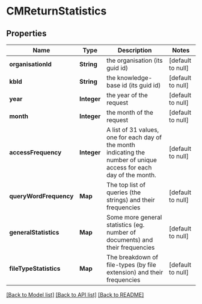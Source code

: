 # CMReturnStatistics
## Properties

| Name | Type | Description | Notes |
|------------ | ------------- | ------------- | -------------|
| **organisationId** | **String** | the organisation (its guid id) | [default to null] |
| **kbId** | **String** | the knowledge-base id (its guid id) | [default to null] |
| **year** | **Integer** | the year of the request | [default to null] |
| **month** | **Integer** | the month of the request | [default to null] |
| **accessFrequency** | **Integer** | A list of 31 values, one for each day of the month indicating the number of unique access for each day of the month. | [default to null] |
| **queryWordFrequency** | **Map** | The top list of queries (the strings) and their frequencies | [default to null] |
| **generalStatistics** | **Map** | Some more general statistics (eg. number of documents) and their frequencies | [default to null] |
| **fileTypeStatistics** | **Map** | The breakdown of file-types (by file extension) and their frequencies | [default to null] |

[[Back to Model list]](../README.md#documentation-for-models) [[Back to API list]](../README.md#documentation-for-api-endpoints) [[Back to README]](../README.md)

